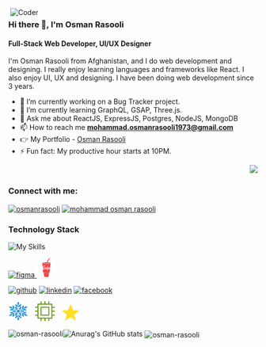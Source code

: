 
<img src="https://c.tenor.com/qJ5evVs-_uUAAAAC/coding.gif" width="500" alt="Coder" align="right">

### Hi there 👋, I'm Osman Rasooli
#### Full-Stack Web Developer, UI/UX Designer


I'm Osman Rasooli from Afghanistan, and I do web development and designing. I really enjoy learning languages and frameworks like React.  I also enjoy UI, UX and designing. I have been doing web development since 3 years.




- 🔭 I’m currently working on a Bug Tracker project. 
- 🌱 I’m currently learning GraphQL, GSAP, Three.js. 
- 💬 Ask me about ReactJS, ExpressJS, Postgres, NodeJS,  MongoDB 
- 📫 How to reach me **mohammad.osmanrasooli1973@gmail.com**
- :point_right:	 My Portfolio - [Osman Rasooli](https://osman-rasooli.github.io/new_portfolio/)
- ⚡ Fun fact: My productive hour starts at 10PM. 

<p align="right"><img src="https://www.codewars.com/users/Osman-Rasooli/badges/large" /><p/>
<h3 align="left">Connect with me:</h3>
<p align="left">
<a href="https://twitter.com/osmanrasooli" target="blank"><img align="center" src="https://raw.githubusercontent.com/rahuldkjain/github-profile-readme-generator/master/src/images/icons/Social/twitter.svg" alt="osmanrasooli" height="30" width="40" /></a>
<a href="https://linkedin.com/in/mohammad osman rasooli" target="blank"><img align="center" src="https://raw.githubusercontent.com/rahuldkjain/github-profile-readme-generator/master/src/images/icons/Social/linked-in-alt.svg" alt="mohammad osman rasooli" height="30" width="40" /></a> 
</p>


### Technology Stack
![My Skills](https://skills.thijs.gg/icons?i=html,css,tailwind,js,ts,jquery,react,nodejs,mongodb,expressjs,php,postgres) <p align="left"> <a href="https://www.figma.com/" target="_blank" rel="noreferrer"> <img src="https://www.vectorlogo.zone/logos/figma/figma-icon.svg" alt="figma" width="40" height="40"/> </a> <a href="https://gulpjs.com" target="_blank" rel="noreferrer"> <img src="https://raw.githubusercontent.com/devicons/devicon/master/icons/gulp/gulp-plain.svg" alt="gulp" width="40" height="40"/> </a>



[<img src='https://cdn.jsdelivr.net/npm/simple-icons@3.0.1/icons/github.svg' alt='github' height='40'>](https://github.com/Osman-Rasooli)  [<img src='https://cdn.jsdelivr.net/npm/simple-icons@3.0.1/icons/linkedin.svg' alt='linkedin' height='40'>](https://www.linkedin.com/in/OsmanRasooli/)  [<img src='https://cdn.jsdelivr.net/npm/simple-icons@3.0.1/icons/facebook.svg' alt='facebook' height='40'>](https://www.facebook.com/OsmanRasooli)  

<a href='https://archiveprogram.github.com/'><img src='https://raw.githubusercontent.com/acervenky/animated-github-badges/master/assets/acbadge.gif' width='40' height='40'></a> <a href='https://docs.github.com/en/developers'><img src='https://raw.githubusercontent.com/acervenky/animated-github-badges/master/assets/devbadge.gif' width='40' height='40'></a> <a href='https://stars.github.com/'><img src='https://raw.githubusercontent.com/acervenky/animated-github-badges/master/assets/starbadge.gif' width='35' height='35'></a> 


![Anurag's GitHub stats](https://github-readme-stats.vercel.app/api?username=osman-rasooli&show_icons=true&theme=prussian)
<img align="left" src="https://github-readme-streak-stats.herokuapp.com/?user=Osman-Rasooli&" alt="osman-rasooli" />
<img align="center" src="https://github-readme-stats.vercel.app/api/top-langs?username=Osman-Rasooli&show_icons=true&locale=en&layout=compact&theme=prussian" alt="osman-rasooli" /> 


